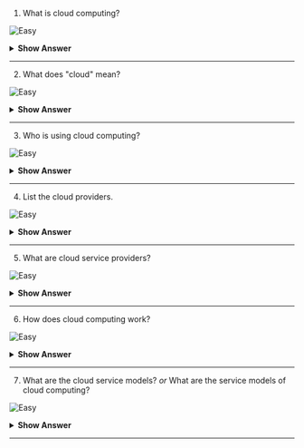 
1. What is cloud computing?

![Easy](https://github.com/revaturelabs/interviewquestions/blob/dev/ComplexityTags/simple%20(2).svg)

<details>
<summary><b>Show Answer</b></summary>
<blockquote>

- Cloud computing is the on-demand delivery of IT resources over the Internet with pay-as-you-go pricing. 
- Instead of buying, owning, and maintaining physical data centers and servers, you can access technology services, such as computing power, storage, and databases, on an as-needed basis from a cloud provider like Amazon Web Services (AWS), Microsoft Azure, Google Cloud Platform (GCP), etc.,

</blockquote>
</details>
  
---
 
2. What does "cloud" mean?

![Easy](https://github.com/revaturelabs/interviewquestions/blob/dev/ComplexityTags/simple%20(2).svg)

<details>
<summary><b>Show Answer</b></summary>
<blockquote>

Cloud is a datacenter(full of servers) connected to the Internet providing a service. 


</blockquote>
</details>
  
---

3. Who is using cloud computing?

![Easy](https://github.com/revaturelabs/interviewquestions/blob/dev/ComplexityTags/simple%20(2).svg)

<details>
<summary><b>Show Answer</b></summary>
<blockquote>

Organizations of every type, size, and industry are using the cloud for a wide variety of use cases, such as data backup, disaster recovery, email, virtual desktops, software development and testing, big data analytics, and customer-facing web applications.

By using cloud computing, users and companies do not have to manage physical servers themselves or run software applications on their own machines.

</blockquote>
</details>
  
---
 
4. List the cloud providers.

![Easy](https://github.com/revaturelabs/interviewquestions/blob/dev/ComplexityTags/simple%20(2).svg)

<details>
<summary><b>Show Answer</b></summary>
<blockquote>

 - Amazon Web Services (AWS)
 - Microsoft Azure
 - Google Cloud Platform (GCP)
 - Alibaba Cloud
 - Oracle Cloud
 - IBM Cloud (Kyndryl)
 
</blockquote>
</details>
  
---
 
 5. What are cloud service providers?
 
![Easy](https://github.com/revaturelabs/interviewquestions/blob/dev/ComplexityTags/simple%20(2).svg)

<details>
<summary><b>Show Answer</b></summary>
<blockquote>

Cloud service providers are companies that establish public clouds, manage private clouds, or offer on-demand cloud computing components (also known as cloud computing services) like Infrastructure-as-a-Service (IaaS), Platform-as-a-Service (PaaS), and Software-as-a-Service(SaaS). Cloud services can reduce business process costs when compared to on-premise IT. 

</blockquote>
</details>
  
---
 

6. How does cloud computing work?

![Easy](https://github.com/revaturelabs/interviewquestions/blob/dev/ComplexityTags/simple%20(2).svg)

<details>
<summary><b>Show Answer</b></summary>
<blockquote>

Cloud technology works through data centers. Instead of using the storage space on your phone, computer or tablet, your information is hosted in virtual servers. These virtual servers connect to huge data centers which have the infrastructure to store and protect your data.

</blockquote>
</details>
  
---

7. What are the cloud service models? _or_ What are the service models of cloud computing?

![Easy](https://github.com/revaturelabs/interviewquestions/blob/dev/ComplexityTags/simple%20(2).svg)

<details>
<summary><b>Show Answer</b></summary>
<blockquote>

![image](https://user-images.githubusercontent.com/70228962/189582797-b7ef712e-ad82-4bf9-b520-18f3ed665e01.png)


</blockquote>
</details>
  
---
 


